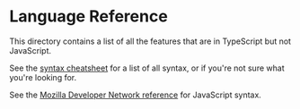 # Language Reference
This directory contains a list of all the features that are in TypeScript but not JavaScript.

See the [syntax cheatsheet](../syntax-cheatsheet) for a list of all syntax,
or if you're not sure what you're looking for.

See the [Mozilla Developer Network reference](https://developer.mozilla.org/en-US/docs/Web/JavaScript/Reference) for JavaScript syntax.
